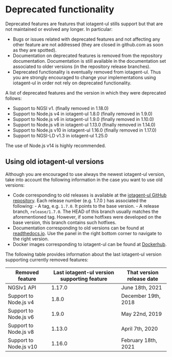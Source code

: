 # Deprecated functionality

Deprecated features are features that iotagent-ul stills support but that are not maintained or evolved any longer. In
particular:

-   Bugs or issues related with deprecated features and not affecting any other feature are not addressed (they are
    closed in github.com as soon as they are spotted).
-   Documentation on deprecated features is removed from the repository documentation. Documentation is still available
    in the documentation set associated to older versions (in the repository release branches).
-   Deprecated functionality is eventually removed from iotagent-ul. Thus you are strongly encouraged to change your
    implementations using iotagent-ul in order not rely on deprecated functionality.

A list of deprecated features and the version in which they were deprecated follows:

-   Support to NGSI v1. (finally removed in 1.18.0)
-   Support to Node.js v4 in iotagent-ul 1.8.0 (finally removed in 1.9.0)
-   Support to Node.js v6 in iotagent-ul 1.9.0 (finally removed in 1.10.0)
-   Support to Node.js v8 in iotagent-ul 1.13.0 (finally removed in 1.14.0)
-   Support to Node.js v10 in iotagent-ul 1.16.0 (finally removed in 1.17.0)
-   Support to NGSI-LD v1.3 in iotagent-ul 1.25.0

The use of Node.js v14 is highly recommended.

## Using old iotagent-ul versions

Although you are encouraged to use always the newest iotagent-ul version, take into account the following information in
the case you want to use old versions:

-   Code corresponding to old releases is available at the
    [iotagent-ul GitHub repository](https://github.com/telefonicaid/iotagent-ul). Each release number (e.g. 1.7.0 ) has
    associated the following: - A tag, e.g. `1.7.0`. It points to the base version. - A release branch, `release/1.7.0`.
    The HEAD of this branch usually matches the aforementioned tag. However, if some hotfixes were developed on the base
    version, this branch contains such hotfixes.
-   Documentation corresponding to old versions can be found at
    [readthedocs.io](https://fiware-iotagent-ul.readthedocs.io). Use the panel in the right bottom corner to navigate to
    the right version.
-   Docker images corresponding to iotagent-ul can be found at
    [Dockerhub](https://hub.docker.com/r/fiware/iotagent-ul/tags/).

The following table provides information about the last iotagent-ul version supporting currently removed features:

| **Removed feature**    | **Last iotagent-ul version supporting feature**   | **That version release date** |
| ---------------------- | ------------------------------------------------- | ----------------------------- |
| NGSIv1 API             | 1.17.0                                            | June 18th, 2021               |
| Support to Node.js v4  | 1.8.0                                             | December 19th, 2018           |
| Support to Node.js v6  | 1.9.0                                             | May 22nd, 2019                |
| Support to Node.js v8  | 1.13.0                                            | April 7th, 2020               |
| Support to Node.js v10 | 1.16.0                                            | February 18th, 2021           |
